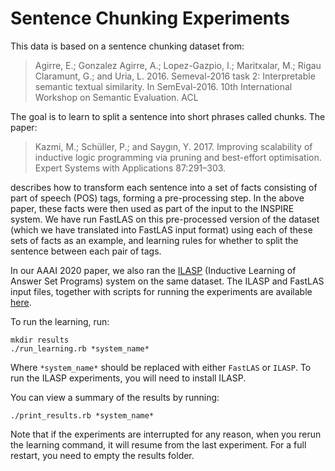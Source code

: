 # Sentence Chunking Experiments

This data is based on a sentence chunking dataset from:

>  Agirre, E.; Gonzalez Agirre, A.; Lopez-Gazpio, I.; Maritxalar, M.;
>  Rigau Claramunt, G.; and Uria, L. 2016. Semeval-2016 task 2:
>  Interpretable semantic textual similarity. In SemEval-2016. 10th
>  International Workshop on Semantic Evaluation. ACL

The goal is to learn to split a sentence into short phrases called
chunks. The paper:


>  Kazmi, M.; Schüller, P.; and Saygın, Y. 2017. Improving scalability
>  of inductive logic programming via pruning and best-effort
>  optimisation. Expert Systems with Applications 87:291–303.

describes how to transform each sentence into a set of facts consisting of part
of speech (POS) tags, forming a pre-processing step. In the above paper,
these facts were then used as part of the input to the INSPIRE system.
We have run FastLAS on this pre-processed version of the dataset (which
we have translated into FastLAS input format) using each of these sets
of facts as an example, and learning rules for whether to split the
sentence between each pair of tags.


In our AAAI 2020 paper, we also ran the [ILASP](http://www.ilasp.com/)
(Inductive Learning of Answer Set Programs) system on the same dataset.
The ILASP and FastLAS input files, together with scripts for running the
experiments are available
[here](https://github.com/spike-imperial/FastLAS/tree/master/data/sentence_chunking).

To run the learning, run:

```
mkdir results
./run_learning.rb *system_name*
```

Where `*system_name*` should be replaced with either `FastLAS` or
`ILASP`. To run the ILASP experiments, you will need to install ILASP.

You can view a summary of the results by running:


```
./print_results.rb *system_name*
```

Note that if the experiments are interrupted for any reason, when you
rerun the learning command, it will resume from the last experiment.
For a full restart, you need to empty the results folder.
